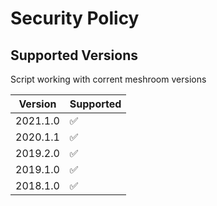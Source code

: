 # Security Policy

## Supported Versions

Script working with corrent meshroom versions

| Version  | Supported          |
| -------- | ------------------ |
| 2021.1.0 | :white_check_mark: |
| 2020.1.1 | :white_check_mark: |
| 2019.2.0 | :white_check_mark: |
| 2019.1.0 | :white_check_mark: |
| 2018.1.0 | :white_check_mark: |
